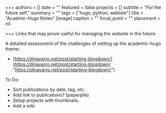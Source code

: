 +++
authors = []
date = ""
featured = false
projects = []
subtitle = "For the future self."
summary = ""
tags = ["hugo, python, webiste"]
title = "Acadmic-Hugo Notes"
[image]
caption = ""
focal_point = ""
placement = nil

+++
Links that may prove useful for managing the website in the future:

A detailed assessment of the challenges of setting up the academic-hugo theme:

* [https://djnavarro.net/post/starting-blogdown/](https://djnavarro.net/post/starting-blogdown/ "https://djnavarro.net/post/starting-blogdown/")

To Do:

* Sort publications by date, tag, etc.
* Add link to publications? (paperpile)
* Setup projects with thumbnails. 
* Add a wiki